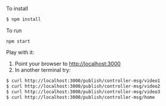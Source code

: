 To install
```bash
$ npm install
```

To run
```
npm start
```

Play with it:
1. Point your browser to [http://localhost:3000](http://localhost:3000)
2. In another terminal try:
```sh
$ curl http://localhost:3000/publish/controller-msg/video1
$ curl http://localhost:3000/publish/controller-msg/video2
$ curl http://localhost:3000/publish/controller-msg/video3
$ curl http://localhost:3000/publish/controller-msg/home
```

